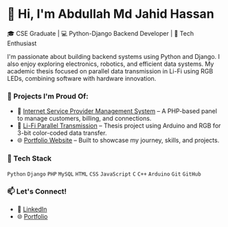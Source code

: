 # 👋 Hi, I'm Abdullah Md Jahid Hassan

🎓 CSE Graduate | 💻 Python-Django Backend Developer | 🚀 Tech Enthusiast

I'm passionate about building backend systems using Python and Django. I also enjoy exploring electronics, robotics, and efficient data systems. My academic thesis focused on parallel data transmission in Li-Fi using RGB LEDs, combining software with hardware innovation.

### 🚧 Projects I'm Proud Of:
- 🔌 [Internet Service Provider Management System](https://github.com/abdullah-md-jahid-hassan/ISP-Management-System) – A PHP-based panel to manage customers, billing, and connections.
- 🌈 [Li-Fi Parallel Transmission](https://github.com/abdullah-md-jahid-hassan/li-fi-parallel-rgb) – Thesis project using Arduino and RGB for 3-bit color-coded data transfer.
- 🌐 [Portfolio Website](https://amjh.space) – Built to showcase my journey, skills, and projects.

### 🔧 Tech Stack
`Python` `Django` `PHP` `MySQL` `HTML` `CSS` `JavaScript` `C` `C++` `Arduino` `Git` `GitHub`

### 📫 Let's Connect!
- 💼 [LinkedIn](https://www.linkedin.com/in/abdullah-md-jahid-hassan-rqe/)
- 🌐 [Portfolio](https://amjh.space)
